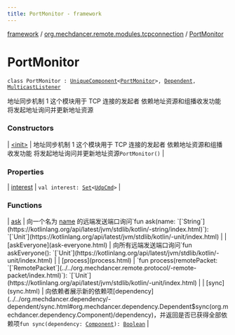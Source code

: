 ```yaml
---
title: PortMonitor - framework
---
```


[framework](../../index.html) / [org.mechdancer.remote.modules.tcpconnection](../index.html) / [PortMonitor](./index.html)

# PortMonitor

`class PortMonitor : `[`UniqueComponent`](../../org.mechdancer.dependency/-unique-component/index.html)`<`[`PortMonitor`](./index.html)`>, `[`Dependent`](../../org.mechdancer.dependency/-dependent/index.html)`, `[`MulticastListener`](../../org.mechdancer.remote.modules.multicast/-multicast-listener/index.html)

地址同步机制 1
这个模块用于 TCP 连接的发起者
依赖地址资源和组播收发功能
将发起地址询问并更新地址资源

### Constructors

| [&lt;init&gt;](-init-.html) | 地址同步机制 1 这个模块用于 TCP 连接的发起者 依赖地址资源和组播收发功能 将发起地址询问并更新地址资源`PortMonitor()` |

### Properties

| [interest](interest.html) | `val interest: `[`Set`](https://kotlinlang.org/api/latest/jvm/stdlib/kotlin.collections/-set/index.html)`<`[`UdpCmd`](../../org.mechdancer.remote.resources/-udp-cmd/index.html)`>` |

### Functions

| [ask](ask.html) | 向一个名为 [name](ask.html#org.mechdancer.remote.modules.tcpconnection.PortMonitor$ask(kotlin.String)/name) 的远端发送端口询问`fun ask(name: `[`String`](https://kotlinlang.org/api/latest/jvm/stdlib/kotlin/-string/index.html)`): `[`Unit`](https://kotlinlang.org/api/latest/jvm/stdlib/kotlin/-unit/index.html) |
| [askEveryone](ask-everyone.html) | 向所有远端发送端口询问`fun askEveryone(): `[`Unit`](https://kotlinlang.org/api/latest/jvm/stdlib/kotlin/-unit/index.html) |
| [process](process.html) | `fun process(remotePacket: `[`RemotePacket`](../../org.mechdancer.remote.protocol/-remote-packet/index.html)`): `[`Unit`](https://kotlinlang.org/api/latest/jvm/stdlib/kotlin/-unit/index.html) |
| [sync](sync.html) | 向依赖者展示新的依赖项[dependency](../../org.mechdancer.dependency/-dependent/sync.html#org.mechdancer.dependency.Dependent$sync(org.mechdancer.dependency.Component)/dependency)，并返回是否已获得全部依赖项`fun sync(dependency: `[`Component`](../../org.mechdancer.dependency/-component/index.html)`): `[`Boolean`](https://kotlinlang.org/api/latest/jvm/stdlib/kotlin/-boolean/index.html) |


